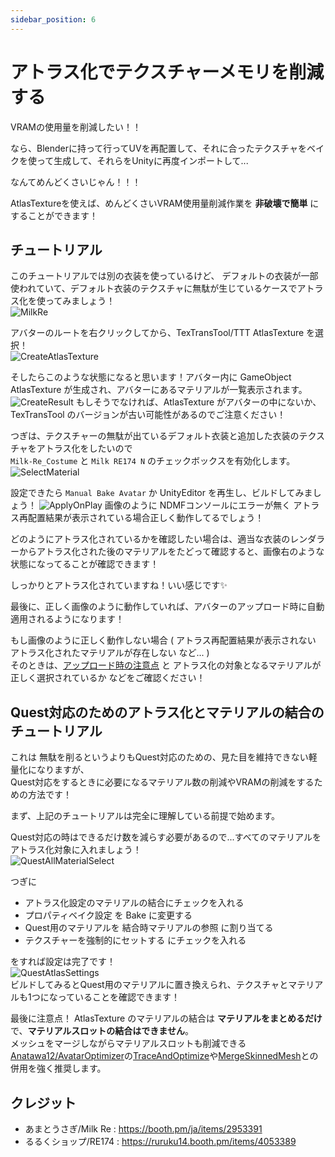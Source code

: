```yaml
---
sidebar_position: 6
---
```


# アトラス化でテクスチャーメモリを削減する

VRAMの使用量を削減したい！！

なら、Blenderに持って行ってUVを再配置して、それに合ったテクスチャをベイクを使って生成して、それらをUnityに再度インポートして...

なんてめんどくさいじゃん！！！

AtlasTextureを使えば、めんどくさいVRAM使用量削減作業を __非破壊で簡単__ にすることができます！

## チュートリアル

このチュートリアルでは別の衣装を使っているけど、
デフォルトの衣装が一部使われていて、デフォルト衣装のテクスチャに無駄が生じているケースでアトラス化を使ってみましょう！  
![MilkRe](img/at-MilkRe.png)

アバターのルートを右クリックしてから、TexTransTool/TTT AtlasTexture を選択！  
![CreateAtlasTexture](img/at-CreateAtlasTexture.png)

そしたらこのような状態になると思います！アバター内に GameObject AtlasTexture が生成され、アバターにあるマテリアルが一覧表示されます。  
![CreateResult](img/at-CreateResult.png)
もしそうでなければ、AtlasTexture がアバターの中にないか、 TexTransTool のバージョンが古い可能性があるのでご注意ください！

つぎは、テクスチャーの無駄が出ているデフォルト衣装と追加した衣装のテクスチャをアトラス化をしたいので  
`Milk-Re_Costume` と `Milk RE174 N` のチェックボックスを有効化します。  
![SelectMaterial](img/at-SelectMaterial.png)

設定できたら `Manual Bake Avatar` か UnityEditor を再生し、ビルドしてみましょう！
![ApplyOnPlay](img/at-ApplyOnPlay.png)
画像のように NDMFコンソールにエラーが無く アトラス再配置結果が表示されている場合正しく動作してるでしょう！

どのようにアトラス化されているかを確認したい場合は、適当な衣装のレンダラーからアトラス化された後のマテリアルをたどって確認すると、画像右のような状態になってることが確認できます！

しっかりとアトラス化されていますね！いい感じです✨

最後に、正しく画像のように動作していれば、アバターのアップロード時に自動適用されるようになります！

もし画像のように正しく動作しない場合 ( アトラス再配置結果が表示されない アトラス化されたマテリアルが存在しない など... )  
そのときは、[アップロード時の注意点](/docs/Tutorial/index.mdx#アップロードの時の注意点) と アトラス化の対象となるマテリアルが正しく選択されているか などをご確認ください！

## Quest対応のためのアトラス化とマテリアルの結合のチュートリアル

これは 無駄を削るというよりもQuest対応のための、見た目を維持できない軽量化になりますが、  
Quest対応をするときに必要になるマテリアル数の削減やVRAMの削減をするための方法です！

まず、上記のチュートリアルは完全に理解している前提で始めます。

Quest対応の時はできるだけ数を減らす必要があるので...すべてのマテリアルをアトラス化対象に入れましょう！  
![QuestAllMaterialSelect](img/at-QuestAllMaterialSelect.png)

つぎに

- アトラス化設定のマテリアルの結合にチェックを入れる
- プロパティベイク設定 を Bake に変更する
- Quest用のマテリアルを 結合時マテリアルの参照 に割り当てる
- テクスチャーを強制的にセットする にチェックを入れる

をすれば設定は完了です！  
![QuestAtlasSettings](img/at-QuestAtlasSettings.png)  
ビルドしてみるとQuest用のマテリアルに置き換えられ、テクスチャとマテリアルも1つになっていることを確認できます！

最後に注意点！  AtlasTexture のマテリアルの結合は __マテリアルをまとめるだけ__ で、__マテリアルスロットの結合はできません__。  
メッシュをマージしながらマテリアルスロットも削減できる[Anatawa12/AvatarOptimizer](https://github.com/anatawa12/AvatarOptimizer)の[TraceAndOptimize](https://vpm.anatawa12.com/avatar-optimizer/ja/docs/reference/trace-and-optimize/)や[MergeSkinnedMesh](https://vpm.anatawa12.com/avatar-optimizer/ja/docs/reference/merge-skinned-mesh/)との併用を強く推奨します。

## クレジット

- あまとうさぎ/Milk Re : https://booth.pm/ja/items/2953391
- るるくショップ/RE174 : https://ruruku14.booth.pm/items/4053389
